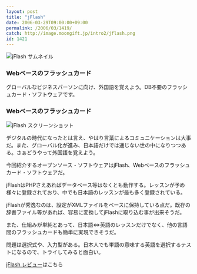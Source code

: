 ```yaml
---
layout: post
title: "jFlash"
date: 2006-03-29T09:00:00+09:00
permalink: /2006/03/1419/
catch: http://image.moongift.jp/intro2/jflash.png
id: 1421
---
```

 ![jFlash サムネイル](http://image.moongift.jp/intro2/jflash.t.png "jFlash サムネイル")
  

### Webベースのフラッシュカード
  
グローバルなビジネスパーソンに向け、外国語を覚えよう。DB不要のフラッシュカード・ソフトウェアです。  
<!--more-->  

### Webベースのフラッシュカード
  

![jFlash スクリーンショット](http://image.moongift.jp/intro2/jflash.png "jFlash スクリーンショット")

  

デジタルの時代になったとは言え、やはり言葉によるコミュニケーションは大事だ。また、グローバル化が進み、日本語だけでは通じない世の中になりつつある。さぁどうやって外国語を覚えよう。

  

今回紹介するオープンソース・ソフトウェアはjFlash、Webベースのフラッシュカード・ソフトウェアだ。

  

jFlashはPHPさえあればデータベース等はなくとも動作する。レッスンが予め様々に登録されており、中でも日本語のレッスンが最も多く登録されている。

  

jFlashが秀逸なのは、設定がXMLファイルをベースに保持している点だ。既存の辞書ファイル等があれば、容易に変換してjFlashに取り込む事が出来そうだ。

  

また、仕組みが単純とあって、日本語⇔英語のレッスンだけでなく、他の言語間のフラッシュカードも簡単に実現できそうだ。

  

問題は選択式や、入力型がある。日本人でも単語の意味する英語を選択するテストになるので、トライしてみると面白い。

  

[jFlash レビュー](http://oss.moongift.jp/review/i-1420.html)はこちら

